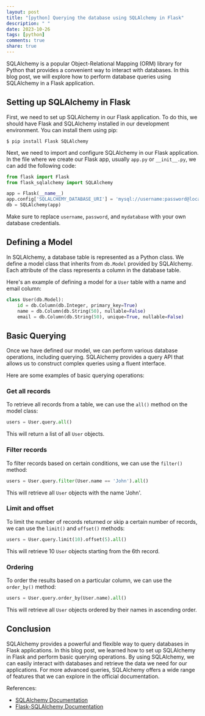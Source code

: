 ```yaml
---
layout: post
title: "[python] Querying the database using SQLAlchemy in Flask"
description: " "
date: 2023-10-26
tags: [python]
comments: true
share: true
---
```


SQLAlchemy is a popular Object-Relational Mapping (ORM) library for Python that provides a convenient way to interact with databases. In this blog post, we will explore how to perform database queries using SQLAlchemy in a Flask application.

## Setting up SQLAlchemy in Flask

First, we need to set up SQLAlchemy in our Flask application. To do this, we should have Flask and SQLAlchemy installed in our development environment. You can install them using pip:

```
$ pip install Flask SQLAlchemy
```

Next, we need to import and configure SQLAlchemy in our Flask application. In the file where we create our Flask app, usually `app.py` or `__init__.py`, we can add the following code:

```python
from flask import Flask
from flask_sqlalchemy import SQLAlchemy

app = Flask(__name__)
app.config['SQLALCHEMY_DATABASE_URI'] = 'mysql://username:password@localhost/mydatabase'
db = SQLAlchemy(app)
```

Make sure to replace `username`, `password`, and `mydatabase` with your own database credentials.

## Defining a Model

In SQLAlchemy, a database table is represented as a Python class. We define a model class that inherits from `db.Model` provided by SQLAlchemy. Each attribute of the class represents a column in the database table.

Here's an example of defining a model for a `User` table with a name and email column:

```python
class User(db.Model):
    id = db.Column(db.Integer, primary_key=True)
    name = db.Column(db.String(50), nullable=False)
    email = db.Column(db.String(50), unique=True, nullable=False)
```

## Basic Querying

Once we have defined our model, we can perform various database operations, including querying. SQLAlchemy provides a query API that allows us to construct complex queries using a fluent interface.

Here are some examples of basic querying operations:

### Get all records

To retrieve all records from a table, we can use the `all()` method on the model class:

```python
users = User.query.all()
```

This will return a list of all `User` objects.

### Filter records

To filter records based on certain conditions, we can use the `filter()` method:

```python
users = User.query.filter(User.name == 'John').all()
```

This will retrieve all `User` objects with the name 'John'.

### Limit and offset

To limit the number of records returned or skip a certain number of records, we can use the `limit()` and `offset()` methods:

```python
users = User.query.limit(10).offset(5).all()
```

This will retrieve 10 `User` objects starting from the 6th record.

### Ordering

To order the results based on a particular column, we can use the `order_by()` method:

```python
users = User.query.order_by(User.name).all()
```

This will retrieve all `User` objects ordered by their names in ascending order.

## Conclusion

SQLAlchemy provides a powerful and flexible way to query databases in Flask applications. In this blog post, we learned how to set up SQLAlchemy in Flask and perform basic querying operations. By using SQLAlchemy, we can easily interact with databases and retrieve the data we need for our applications. For more advanced queries, SQLAlchemy offers a wide range of features that we can explore in the official documentation.

References:
- [SQLAlchemy Documentation](https://docs.sqlalchemy.org/)
- [Flask-SQLAlchemy Documentation](https://flask-sqlalchemy.palletsprojects.com/)